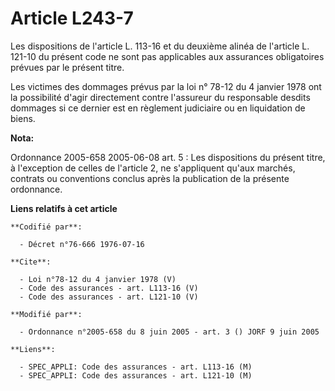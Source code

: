 # Article L243-7

Les dispositions de l'article L. 113-16 et du deuxième alinéa de l'article L. 121-10 du présent code ne sont pas applicables
aux assurances obligatoires prévues par le présent titre. 

Les victimes des dommages prévus par la loi n° 78-12 du 4 janvier 1978 ont la possibilité d'agir directement contre
l'assureur du responsable desdits dommages si ce dernier est en règlement judiciaire ou en liquidation de biens.

**Nota:**

Ordonnance 2005-658 2005-06-08 art. 5 : Les dispositions du présent titre, à l'exception de celles de l'article 2, ne
s'appliquent qu'aux marchés, contrats ou conventions conclus après la publication de la présente ordonnance.

**Liens relatifs à cet article**

	**Codifié par**:

	  - Décret n°76-666 1976-07-16

	**Cite**:

	  - Loi n°78-12 du 4 janvier 1978 (V)
	  - Code des assurances - art. L113-16 (V)
	  - Code des assurances - art. L121-10 (V)

	**Modifié par**:

	  - Ordonnance n°2005-658 du 8 juin 2005 - art. 3 () JORF 9 juin 2005

	**Liens**:

	  - SPEC_APPLI: Code des assurances - art. L113-16 (M)
	  - SPEC_APPLI: Code des assurances - art. L121-10 (M)
